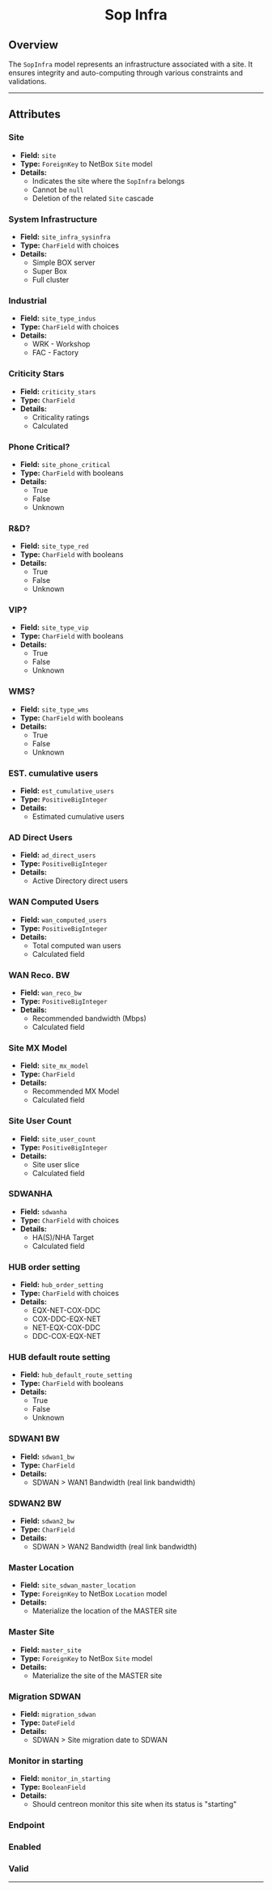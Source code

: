 <h1 align="center">
    Sop Infra<br>
</h1>

## Overview

The `SopInfra` model represents an infrastructure associated with a site. It ensures integrity and auto-computing through various constraints and validations.

---

## Attributes

### Site

- **Field:** `site`
- **Type:** `ForeignKey` to NetBox `Site` model
- **Details:**
  - Indicates the site where the `SopInfra` belongs
  - Cannot be `null`
  - Deletion of the related `Site` cascade

### System Infrastructure

- **Field:** `site_infra_sysinfra`
- **Type:** `CharField` with choices
- **Details:**
  - Simple BOX server
  - Super Box
  - Full cluster

### Industrial

- **Field:** `site_type_indus`
- **Type:** `CharField` with choices
- **Details:**
  - WRK - Workshop
  - FAC - Factory

### Criticity Stars

- **Field:** `criticity_stars`
- **Type:** `CharField`
- **Details:**
  - Criticality ratings
  - Calculated

### Phone Critical?

- **Field:** `site_phone_critical`
- **Type:** `CharField` with booleans
- **Details:**
  - True
  - False
  - Unknown

### R&D?

- **Field:** `site_type_red`
- **Type:** `CharField` with booleans
- **Details:**
  - True
  - False
  - Unknown

### VIP?

- **Field:** `site_type_vip`
- **Type:** `CharField` with booleans
- **Details:**
  - True
  - False
  - Unknown

### WMS?

- **Field:** `site_type_wms`
- **Type:** `CharField` with booleans
- **Details:**
  - True
  - False
  - Unknown

### EST. cumulative users

- **Field:** `est_cumulative_users`
- **Type:** `PositiveBigInteger`
- **Details:**
  - Estimated cumulative users

### AD Direct Users

- **Field:** `ad_direct_users`
- **Type:** `PositiveBigInteger`
- **Details:**
  - Active Directory direct users

### WAN Computed Users

- **Field:** `wan_computed_users`
- **Type:** `PositiveBigInteger`
- **Details:**
  - Total computed wan users
  - Calculated field

### WAN Reco. BW

- **Field:** `wan_reco_bw`
- **Type:** `PositiveBigInteger`
- **Details:**
  - Recommended bandwidth (Mbps)
  - Calculated field

### Site MX Model

- **Field:** `site_mx_model`
- **Type:** `CharField`
- **Details:**
  - Recommended MX Model
  - Calculated field

### Site User Count

- **Field:** `site_user_count`
- **Type:** `PositiveBigInteger`
- **Details:**
  - Site user slice
  - Calculated field

### SDWANHA

- **Field:** `sdwanha`
- **Type:** `CharField` with choices
- **Details:**
  - HA(S)/NHA Target
  - Calculated field

### HUB order setting

- **Field:** `hub_order_setting`
- **Type:** `CharField` with choices
- **Details:**
  - EQX-NET-COX-DDC
  - COX-DDC-EQX-NET
  - NET-EQX-COX-DDC
  - DDC-COX-EQX-NET

### HUB default route setting

- **Field:** `hub_default_route_setting`
- **Type:** `CharField` with booleans
- **Details:**
  - True
  - False
  - Unknown

### SDWAN1 BW

- **Field:** `sdwan1_bw`
- **Type:** `CharField`
- **Details:**
  - SDWAN > WAN1 Bandwidth (real link bandwidth)

### SDWAN2 BW

- **Field:** `sdwan2_bw`
- **Type:** `CharField`
- **Details:**
  - SDWAN > WAN2 Bandwidth (real link bandwidth)

### Master Location

- **Field:** `site_sdwan_master_location`
- **Type:** `ForeignKey` to NetBox `Location` model
- **Details:**
  - Materialize the location of the MASTER site

### Master Site

- **Field:** `master_site`
- **Type:** `ForeignKey` to NetBox `Site` model
- **Details:**
  - Materialize the site of the MASTER site

### Migration SDWAN

- **Field:** `migration_sdwan`
- **Type:** `DateField` 
- **Details:**
  - SDWAN > Site migration date to SDWAN

### Monitor in starting

- **Field:** `monitor_in_starting`
- **Type:** `BooleanField` 
- **Details:**
  - Should centreon monitor this site when its status is "starting"

### Endpoint

### Enabled

### Valid

---
